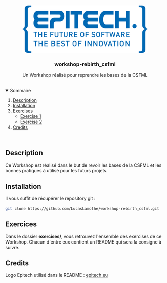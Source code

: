 <br />
<p align="center">
  <a href="https://github.com/LucasLamothe/workshop-rebirth_csfml">
    <img src=".github/assets/epitech-logo.png" alt="Logo Epitech" width="400" height="150">
  </a>

  <h3 align="center">workshop-rebirth_csfml</h3>

  <p align="center">
    Un Workshop réalisé pour reprendre les bases de la CSFML
  </p>
</p>

<br />
<details open="open">
  <summary>Sommaire</summary>
  <ol>
    <li>
      <a href="#description">Description</a>
    </li>
    <li>
      <a href="#installation">Installation</a>
    </li>
    <li>
      <a href="#exercises">Exercises</a>
      <ul>
        <li><a href="https://github.com/LucasLamothe/workshop-rebirth_csfml/tree/master/exercises/exercise01">Exercise 1</a></li>
        <li><a href="https://github.com/LucasLamothe/workshop-rebirth_csfml/tree/master/exercises/exercise01">Exercise 2</a></li>
      </ul>
    </li>
    <li>
      <a href="#credits">Credits</a>
    </li>
  </ol>
</details>

<br />

## Description

Ce Workshop est réalisé dans le but de revoir les bases de la CSFML et les bonnes pratiques à utilisé pour les futurs projets.

## Installation

Il vous suffit de récupérer le repository git :

```sh
git clone https://github.com/LucasLamothe/workshop-rebirth_csfml.git
```

## Exercices

Dans le dossier **exercises/**, vous retrouvez l'ensemble des exercises de ce Workshop. Chacun d'entre eux contient un README qui sera la consigne à suivre.

## Credits

Logo Epitech utilisé dans le README : <a href="https://www.epitech.eu/">epitech.eu</a>
